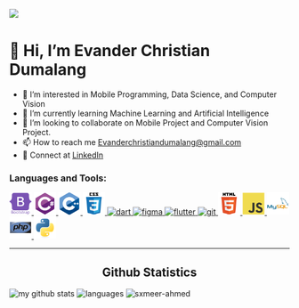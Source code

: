 ![](https://komarev.com/ghpvc/?username=EvanderChristianDumalang&style=flat-square)

# 👋 Hi, I’m Evander Christian Dumalang
- 👀 I’m interested in Mobile Programming, Data Science, and Computer Vision
- 🌱 I’m currently learning Machine Learning and Artificial Intelligence
- 💞️ I’m looking to collaborate on Mobile Project and Computer Vision Project.
- 📫 How to reach me Evanderchristiandumalang@gmail.com
- 📄 Connect at [LinkedIn](https://www.linkedin.com/in/evanderchristiandumalang/)


<h3 align="left">Languages and Tools:</h3>
<p align="left"> <a href="https://getbootstrap.com" target="_blank"> <img src="https://raw.githubusercontent.com/devicons/devicon/master/icons/bootstrap/bootstrap-plain-wordmark.svg" alt="bootstrap" width="40" height="40"/> </a> <a href="https://www.cprogramming.com/" target="_blank"> <img src="https://raw.githubusercontent.com/devicons/devicon/master/icons/csharp/csharp-original.svg" alt="c#" width="40" height="40"/> </a> <a href="https://www.w3schools.com/cpp/" target="_blank"> <img src="https://raw.githubusercontent.com/devicons/devicon/master/icons/cplusplus/cplusplus-original.svg" alt="cplusplus" width="40" height="40"/> </a> <a href="https://www.w3schools.com/css/" target="_blank"> <img src="https://raw.githubusercontent.com/devicons/devicon/master/icons/css3/css3-original-wordmark.svg" alt="css3" width="40" height="40"/> </a> <a href="https://dart.dev" target="_blank"> <img src="https://www.vectorlogo.zone/logos/dartlang/dartlang-icon.svg" alt="dart" width="40" height="40"/> </a> <a href="https://www.figma.com/" target="_blank"> <img src="https://www.vectorlogo.zone/logos/figma/figma-icon.svg" alt="figma" width="40" height="40"/> </a> <a href="https://flutter.dev" target="_blank"> <img src="https://www.vectorlogo.zone/logos/flutterio/flutterio-icon.svg" alt="flutter" width="40" height="40"/> </a> <a href="https://git-scm.com/" target="_blank"> <img src="https://www.vectorlogo.zone/logos/git-scm/git-scm-icon.svg" alt="git" width="40" height="40"/> </a> <a href="https://www.w3.org/html/" target="_blank"> <img src="https://raw.githubusercontent.com/devicons/devicon/master/icons/html5/html5-original-wordmark.svg" alt="html5" width="40" height="40"/> </a> <a href="https://developer.mozilla.org/en-US/docs/Web/JavaScript" target="_blank"> <img src="https://raw.githubusercontent.com/devicons/devicon/master/icons/javascript/javascript-original.svg" alt="javascript" width="40" height="40"/> </a> <a href="https://www.mysql.com/" target="_blank"> <img src="https://raw.githubusercontent.com/devicons/devicon/master/icons/mysql/mysql-original-wordmark.svg" alt="mysql" width="40" height="40"/>  <img src="https://raw.githubusercontent.com/devicons/devicon/master/icons/php/php-original.svg" alt="php" width="40" height="40"/> </a> <a href="https://www.python.org" target="_blank"> <img src="https://raw.githubusercontent.com/devicons/devicon/master/icons/python/python-original.svg" alt="python" width="40" height="40"/> </a> <a href="https://reactjs.org/" target="_blank"> </a> </p>

<hr>
<h2 align="center">Github Statistics</h2>
<p align="left">
<img src="https://github-readme-stats.vercel.app/api?username=EvanderChristianDumalang&show_icons=true&line_height=21&theme=gotham" alt="my github stats" height="125"/>
<img src="https://github-readme-stats.vercel.app/api/top-langs/?username=EvanderChristianDumalang&layout=compact&theme=gotham" alt="languages" height="125">
<img src="https://github-readme-streak-stats.herokuapp.com/?user=EvanderChristianDumalang&layout=compact&theme=gotham" alt="sxmeer-ahmed" height="125"/>
</p>
</hr>

<!---
EvanderChristianDumalang/EvanderChristianDumalang is a ✨ special ✨ repository because its `README.md` (this file) appears on your GitHub profile.
You can click the Preview link to take a look at your changes.
--->
